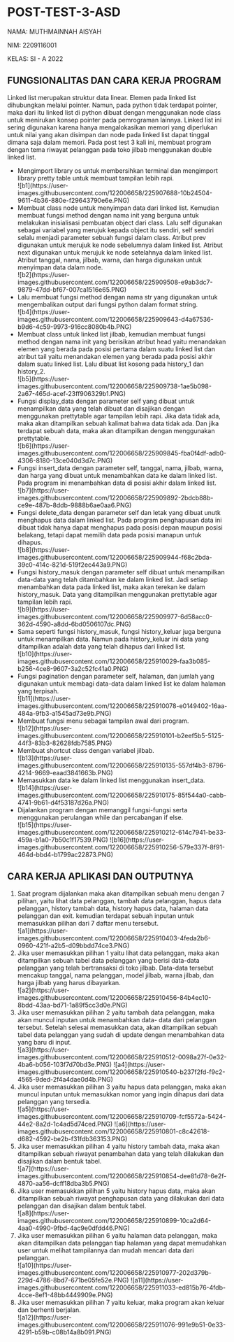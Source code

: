 # POST-TEST-3-ASD

<p>NAMA: MUTHMAINNAH AISYAH<p>
<p>NIM: 2209116001<p>
<p>KELAS: SI - A 2022<p>

## FUNGSIONALITAS DAN CARA KERJA PROGRAM

<p>Linked list merupakan struktur data linear. Elemen pada linked list dihubungkan melalui pointer. 
Namun, pada python tidak terdapat pointer, maka dari itu linked list di python dibuat dengan menggunakan 
node class untuk menirukan konsep pointer pada pemrograman lainnya. Linked list ini sering digunakan karena 
hanya mengalokasikan memori yang diperlukan untuk nilai yang akan disimpan dan node pada linked list dapat tinggal 
dimana saja dalam memori. Pada post test 3 kali ini, membuat program dengan tema riwayat pelanggan pada toko jilbab 
menggunakan double linked list.<p>

<ul>
<li>Mengimport library os untuk membersihkan terminal dan mengimport library pretty table untuk membuat tampilan lebih rapi.</li>
![b1](https://user-images.githubusercontent.com/122006658/225907688-10b24504-9611-4b36-880e-f29643790e6e.PNG)

<li>Membuat class node untuk menyimpan data dari linked list. Kemudian membuat fungsi method dengan nama init yang berguna untuk 
melakukan inisialisasi pembuatan object dari class. Lalu self digunakan sebagai variabel yang merujuk kepada object itu sendiri, 
self sendiri selalu menjadi parameter sebuah fungsi dalam class.  Atribut prev digunakan untuk merujuk ke node sebelumnya dalam linked 
list. Atribut next digunakan untuk merujuk ke node setelahnya dalam linked list. Atribut tanggal, nama, jilbab, warna, dan harga digunakan 
untuk menyimpan data dalam node.</li>
![b2](https://user-images.githubusercontent.com/122006658/225909508-e9ab3dc7-9879-47dd-bf67-007ca1516e65.PNG)

<li>Lalu membuat fungsi method dengan nama str yang digunakan untuk mengembalikan output dari fungsi python dalam format string.</li>
![b4](https://user-images.githubusercontent.com/122006658/225909643-d4a67536-b9d6-4c59-9973-916cc8080b4b.PNG)

<li>Membuat class untuk linked list jilbab, kemudian membuat fungsi method dengan nama init yang berisikan atribut head yaitu menandakan elemen 
yang berada pada posisi pertama dalam suatu linked list dan atribut tail yaitu menandakan elemen yang berada pada posisi akhir dalam suatu linked 
list. Lalu dibuat list kosong pada history_1 dan history_2.</li>
![b5](https://user-images.githubusercontent.com/122006658/225909738-1ae5b098-2a67-465d-acef-23ff906329b1.PNG)

<li>Fungsi display_data dengan parameter self yang dibuat untuk menampilkan data yang telah dibuat dan disajikan dengan menggunakan prettytable agar 
tampilan lebih rapi. Jika data tidak ada, maka akan ditampilkan sebuah kalimat bahwa data tidak ada. Dan jika terdapat sebuah data, maka akan ditampilkan 
dengan menggunakan prettytable.</li>
![b6](https://user-images.githubusercontent.com/122006658/225909845-fba0f4df-adb0-4306-8180-13ce040d3d7c.PNG)

<li>Fungsi insert_data dengan parameter self, tanggal, nama, jilbab, warna, dan harga yang dibuat untuk menambahkan data ke dalam linked list. Pada program ini 
menambahkan data di posisi akhir dalam linked list.</li>
![b7](https://user-images.githubusercontent.com/122006658/225909892-2bdcb88b-ce9e-487b-8ddb-9888b6ae0aa6.PNG)

<li>Fungsi delete_data dengan parameter self dan letak yang dibuat unutk menghapus data dalam linked list. Pada program penghapusan data ini dibuat tidak hanya 
dapat menghapus pada posisi depan maupun posisi belakang, tetapi dapat memilih data pada posisi manapun untuk dihapus.</li>
![b8](https://user-images.githubusercontent.com/122006658/225909944-f68c2bda-39c0-414c-821d-519f2ec443a9.PNG)

<li>Fungsi history_masuk dengan parameter self dibuat untuk menampilkan data-data yang telah ditambahkan ke dalam linked list. Jadi setiap menambahkan data pada 
linked list, maka akan terekan ke dalam history_masuk. Data yang ditampilkan menggunakan prettytable agar tampilan lebih rapi.</li>
![b9](https://user-images.githubusercontent.com/122006658/225909977-6d58acc0-362d-4590-a8dd-6bd0506107dc.PNG)

<li>Sama seperti fungsi history_masuk, fungsi history_keluar juga berguna untuk menampilkan data. Namun pada history_keluar ini data yang ditampilkan adalah data 
yang telah dihapus dari linked list.</li>
![b10](https://user-images.githubusercontent.com/122006658/225910029-faa3b085-b256-4ce8-9607-3a2c52fc41a0.PNG)

<li>Fungsi pagination dengan parameter self, halaman, dan jumlah yang digunakan untuk membagi data-data dalam linked list ke dalam halaman yang terpisah.</li>
![b11](https://user-images.githubusercontent.com/122006658/225910078-e0149402-16aa-484a-9fb3-a1545ad73e9b.PNG)

<li>Membuat fungsi menu sebagai tampilan awal dari program.</li>
![b12](https://user-images.githubusercontent.com/122006658/225910101-b2eef5b5-5125-44f3-83b3-82628fdb7585.PNG)

<li>Membuat shortcut class dengan variabel jilbab.</li>
![b13](https://user-images.githubusercontent.com/122006658/225910135-557df4b3-8796-4214-9669-eaad3841663b.PNG)

<li>Memasukkan data ke dalam linked list menggunakan insert_data.</li>
![b14](https://user-images.githubusercontent.com/122006658/225910175-85f544a0-cabb-4741-9b61-d4f53187d26a.PNG)

<li>Dijalankan program dengan memanggil fungsi-fungsi serta menggunakan perulangan while dan percabangan if else. </li>
![b15](https://user-images.githubusercontent.com/122006658/225910212-614c7941-be33-459a-b1a0-7b50c1f17539.PNG)
![b16](https://user-images.githubusercontent.com/122006658/225910256-579e337f-8f91-464d-bbd4-b1799ac22873.PNG)

</ul>

## CARA KERJA APLIKASI DAN OUTPUTNYA

<ol>
<li>Saat program dijalankan maka akan ditampilkan sebuah menu dengan 7 pilihan, yaitu lihat data pelanggan, tambah data pelanggan, hapus data pelanggan, 
history tambah data, history hapus data, halaman data pelanggan dan exit. kemudian terdapat sebuah inputan untuk memasukkan pilihan dari 7 daftar menu tersebut.</li>
![a1](https://user-images.githubusercontent.com/122006658/225910403-4feda2b6-0960-421f-a2b5-d09bbdd74ce3.PNG)

<li>Jika user memasukkan pilihan 1 yaitu lihat data pelanggan, maka akan ditampilkan sebuah tabel data pelanggan yang berisi data-data pelanggan yang telah 
bertransaksi di toko jilbab. Data-data tersebut mencakup tanggal, nama pelanggan, model jilbab, warna jilbab, dan harga jilbab yang harus dibayarkan.</li>
![a2](https://user-images.githubusercontent.com/122006658/225910456-84b4ec10-8bdd-43aa-bd71-1a89f5cc3d0e.PNG)

<li>Jika user memasukkan pilihan 2 yaitu tambah data pelanggan, maka akan muncul inputan untuk menambahkan data- data dari pelanggan tersebut. Setelah selesai 
memasukkan data, akan ditampilkan sebuah tabel data pelanggan yang sudah di update dengan menambahkan data yang baru di input.</li>
![a3](https://user-images.githubusercontent.com/122006658/225910512-0098a27f-0e32-4ba6-b056-103f7d70bd3e.PNG)
![a4](https://user-images.githubusercontent.com/122006658/225910540-b237f2fd-f9c2-4565-9ded-2f4a4dae0d4b.PNG)

<li>Jika user memasukkan pilihan 3 yaitu hapus data pelanggan, maka akan muncul inputan untuk memasukkan nomor yang ingin dihapus dari data pelanggan yang 
tersedia.</li>
![a5](https://user-images.githubusercontent.com/122006658/225910709-fcf5572a-5424-44e2-8a2d-1c4ad5d74ced.PNG)
![a6](https://user-images.githubusercontent.com/122006658/225910801-c8c42618-d682-4592-be2b-f31fdb363153.PNG)

<li>Jika user memasukkan pilihan 4 yaitu history tambah data, maka akan ditampilkan sebuah riwayat penambahan data yang telah dilakukan dan disajikan dalam bentuk 
tabel.</li>
![a7](https://user-images.githubusercontent.com/122006658/225910854-dee81d78-6e2f-4870-aa56-dcff18dba3b5.PNG)

<li>Jika user memasukkan pilihan 5 yaitu history hapus data, maka akan ditampilkan sebuah riwayat penghapusan data yang dilakukan dari data pelanggan dan disajikan 
dalam bentuk tabel.</li>
![a8](https://user-images.githubusercontent.com/122006658/225910899-10ca2d64-4aa0-4990-9fbd-4ac9e0dfdd46.PNG)

<li>Jika user memasukkan pilihan 6 yaitu halaman data pelanggan, maka akan ditampilkan data pelanggan tiap halaman yang dapat memudahkan user untuk melihat 
tampilannya dan mudah mencari data dari pelanggan.</li>
![a10](https://user-images.githubusercontent.com/122006658/225910977-202d379b-229d-4786-8bd7-671be05fe52e.PNG)
![a11](https://user-images.githubusercontent.com/122006658/225911033-ed815b76-4fdb-4cce-8ef1-48bb4449909e.PNG)

<li>Jika user memasukkan pilihan 7 yaitu keluar, maka program akan keluar dan berhenti berjalan.</li>
![a12](https://user-images.githubusercontent.com/122006658/225911076-991e9b51-0e33-4291-b59b-c08b14a8b091.PNG)

</ol>
